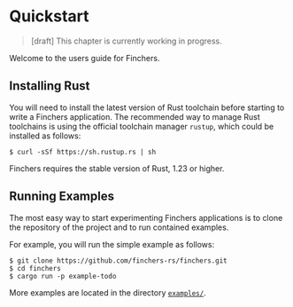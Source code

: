 # Quickstart

> [draft] This chapter is currently working in progress.

Welcome to the users guide for Finchers.

## Installing Rust

You will need to install the latest version of Rust toolchain before starting to write a Finchers application.
The recommended way to manage Rust toolchains is using the official toolchain manager `rustup`, which could be installed as follows:

```shell-session
$ curl -sSf https://sh.rustup.rs | sh
```

Finchers requires the stable version of Rust, 1.23 or higher.

## Running Examples

The most easy way to start experimenting Finchers applications is to clone the repository of the project and to run contained examples.

For example, you will run the simple example as follows:

```shell-session
$ git clone https://github.com/finchers-rs/finchers.git
$ cd finchers
$ cargo run -p example-todo
```

More examples are located in the directory [`examples/`][examples].

[examples]: https://github.com/finchers-rs/finchers/tree/master/examples/